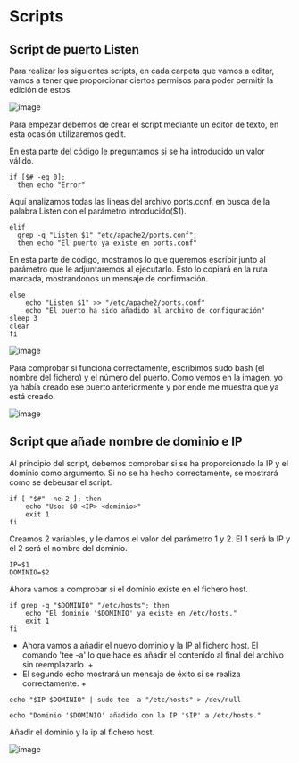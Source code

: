 # Scripts 

## Script de puerto Listen
Para realizar los siguientes scripts, en cada carpeta que vamos a editar, vamos a tener que proporcionar ciertos permisos para poder permitir la edición de estos.

![image](https://github.com/user-attachments/assets/00a738a6-2db8-4ee8-b7b1-ce909f9a016b)

Para empezar debemos de crear el script mediante un editor de texto, en esta ocasión utilizaremos gedit. 

En esta parte del código le preguntamos si se ha introducido un valor válido.

````
if [$# -eq 0];
  then echo "Error"
````

Aquí analizamos todas las lineas del archivo ports.conf, en busca de la palabra Listen con el parámetro introducido($1).

````
elif
  grep -q "Listen $1" "etc/apache2/ports.conf";
  then echo "El puerto ya existe en ports.conf"
````

En esta parte de código, mostramos lo que queremos escribir junto al parámetro que le adjuntaremos al ejecutarlo. Esto lo copiará en la ruta marcada, mostrandonos un mensaje de confirmación.

````
else 
	echo "Listen $1" >> "/etc/apache2/ports.conf"
	echo "El puerto ha sido añadido al archivo de configuración"
sleep 3
clear
fi
````

![image](https://github.com/user-attachments/assets/89aab286-9cc2-4970-bac8-6803036fe07c)

Para comprobar si funciona correctamente, escribimos sudo bash (el nombre del fichero) y el número del puerto. Como vemos en la imagen, yo ya había creado ese puerto anteriormente y por ende me muestra que ya está creado.

![image](https://github.com/user-attachments/assets/97386953-fe3d-40ec-84f1-5aa45939db57)

## Script que añade nombre de dominio e IP
Al principio del script, debemos comprobar si se ha proporcionado la IP y el dominio como argumento. Si no se ha hecho correctamente, se mostrará como se debeusar el script.

````
if [ "$#" -ne 2 ]; then
    echo "Uso: $0 <IP> <dominio>"
    exit 1
fi
````
Creamos 2 variables, y le damos el valor del parámetro 1 y 2. El 1 será la IP y el 2 será el nombre del dominio.

````
IP=$1
DOMINIO=$2
````
Ahora vamos a comprobar si el dominio existe en el fichero host.

````
if grep -q "$DOMINIO" "/etc/hosts"; then
    echo "El dominio '$DOMINIO' ya existe en /etc/hosts."
    exit 1
fi
````
+ Ahora vamos a añadir el nuevo dominio y la IP al fichero host. El comando 'tee -a' lo que hace es añadir el contenido al final del archivo sin reemplazarlo. +
+ El segundo echo mostrará un mensaja de éxito si se realiza correctamente. +

````
echo "$IP $DOMINIO" | sudo tee -a "/etc/hosts" > /dev/null

echo "Dominio '$DOMINIO' añadido con la IP '$IP' a /etc/hosts."
````

Añadir el dominio y la ip al fichero host.

![image](https://github.com/user-attachments/assets/39a9988f-a81f-47bb-9440-6d34098f2adc)


